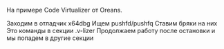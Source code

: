На примере Code Virtualizer от Oreans.

Заходим в отладчик x64dbg
Ищем pushfd/pushfq
Ставим бряки на них
Это команды в секции .v-lizer
Продолжаем работу после остановки и мы попадем в другие секции
